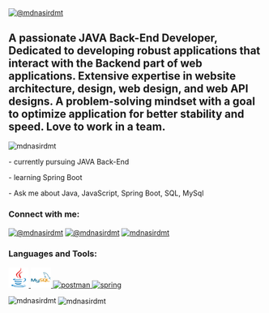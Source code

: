 <a href="https://medium.com/@mdnasirdmt" target="blank"><img align="center" src="https://camo.githubusercontent.com/683e2187241c641430216c864ce93fc5a0e0dfb232c5a01d1c54b54d63aa8cb2/68747470733a2f2f63646e2e6472696262626c652e636f6d2f75736572732f313136323037372f73637265656e73686f74732f333834383931342f70726f6772616d6d65722e676966" alt="@mdnasirdmt"  /></a>


<h2>A passionate JAVA Back-End Developer, Dedicated to developing robust applications that interact with the Backend part of web applications. Extensive expertise in website architecture, design, web design, and web API designs. A problem-solving mindset with a goal to optimize application for better stability and speed. Love to work in a team.</h2>



<p align="left"> <img src="https://komarev.com/ghpvc/?username=mdnasirdmt&label=Profile%20views&color=0e75b6&style=flat" alt="mdnasirdmt" /> </p>

<p>- currently pursuing   JAVA Back-End </p>
<p>- learning   Spring Boot </p>
<p>-  Ask me about     Java, JavaScript,  Spring Boot,  SQL,  MySql </p>

<h3 align="left">Connect with me:</h3>
<p align="left">  <a href="https://medium.com/@mdnasirdmt" target="blank"><img align="center" src="https://cdn.iconscout.com/icon/free/png-256/medium-3855923-3201557.png" alt="@mdnasirdmt" height="30" width="40" /></a>    <a href="https://www.linkedin.com/in/mdnasirdmt/" target="blank"><img align="center" src="https://cdn-icons-png.flaticon.com/512/174/174857.png" alt="@mdnasirdmt" height="30" width="40" /></a>    <a href="https://md-nasiruddin-portfolio.netlify.app/" target="blank"><img align="center" src="https://cdn.iconscout.com/icon/premium/png-256-thumb/portfolio-1540097-1315600.png" alt="mdnasirdmt" height="30" width="40" /></a>
</p>

<h3 align="left">Languages and Tools:</h3>
<p align="left"> </a>    <a href="https://www.java.com" target="_blank" rel="noreferrer"> <img src="https://raw.githubusercontent.com/devicons/devicon/master/icons/java/java-original.svg" alt="java" width="40" height="40"/>     <a href="https://www.mysql.com/" target="_blank" rel="noreferrer"> <img src="https://raw.githubusercontent.com/devicons/devicon/master/icons/mysql/mysql-original-wordmark.svg" alt="mysql" width="40" height="40"/> </a>    <a href="https://postman.com" target="_blank" rel="noreferrer"> <img src="https://www.vectorlogo.zone/logos/getpostman/getpostman-icon.svg" alt="postman" width="40" height="40"/> </a>    <a href="https://spring.io/" target="_blank" rel="noreferrer"> <img src="https://www.vectorlogo.zone/logos/springio/springio-icon.svg" alt="spring" width="40" height="40"/> </a> </p>

<p><img align="left" src="https://github-readme-stats.vercel.app/api/top-langs?username=mdnasirdmt&show_icons=true&locale=en&layout=compact" alt="mdnasirdmt" /></p>

<p>&nbsp;<img align="center" src="https://github-readme-stats.vercel.app/api?username=mdnasirdmt&show_icons=true&locale=en" alt="mdnasirdmt" /></p>
